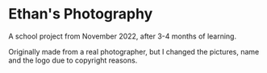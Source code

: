 ﻿# Ethan's Photography
 
 
 A school project from November 2022, after 3-4 months of learning.

Originally made from a real photographer, but I changed the pictures, name and the logo due to copyright reasons.
